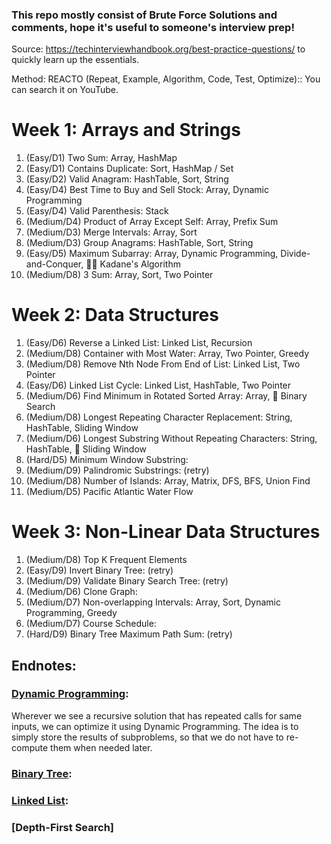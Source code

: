 ### This repo mostly consist of Brute Force Solutions and comments, hope it's useful to someone's interview prep!

Source: https://techinterviewhandbook.org/best-practice-questions/ to quickly learn up the essentials.

Method: REACTO (Repeat, Example, Algorithm, Code, Test, Optimize):: You can search it on YouTube.

# Week 1: Arrays and Strings
1. (Easy/D1) Two Sum:                                Array, HashMap
2. (Easy/D1) Contains Duplicate:                     Sort, HashMap / Set
3. (Easy/D2) Valid Anagram:                          HashTable, Sort, String
4. (Easy/D4) Best Time to Buy and Sell Stock:        Array, Dynamic Programming
5. (Easy/D4) Valid Parenthesis:                      Stack
6. (Medium/D4) Product of Array Except Self:         Array, Prefix Sum
7. (Medium/D3) Merge Intervals:                      Array, Sort
8. (Medium/D3) Group Anagrams:                       HashTable, Sort, String
9. (Easy/D5) Maximum Subarray:                       Array, Dynamic Programming, Divide-and-Conquer, 🧙‍♂️ Kadane's Algorithm
10. (Medium/D8) 3 Sum:                               Array, Sort, Two Pointer

# Week 2: Data Structures
1. (Easy/D6) Reverse a Linked List:                   Linked List, Recursion
2. (Medium/D8) Container with Most Water:             Array, Two Pointer, Greedy
3. (Medium/D8) Remove Nth Node From End of List:      Linked List, Two Pointer
4. (Easy/D6) Linked List Cycle:                       Linked List, HashTable, Two Pointer
5. (Medium/D6) Find Minimum in Rotated Sorted Array:   Array, 🧙‍ Binary Search
6. (Medium/D8) Longest Repeating Character Replacement: String, HashTable, Sliding Window
7. (Medium/D6) Longest Substring Without Repeating Characters: String, HashTable, 🧙‍ Sliding Window
8. (Hard/D5) Minimum Window Substring:                
9. (Medium/D9) Palindromic Substrings:                (retry)
10. (Medium/D8) Number of Islands: Array, Matrix, DFS, BFS, Union Find
11. (Medium/D5) Pacific Atlantic Water Flow

# Week 3: Non-Linear Data Structures
1. (Medium/D8) Top K Frequent Elements                
2. (Easy/D9) Invert Binary Tree:                      (retry)                       
3. (Medium/D9) Validate Binary Search Tree:           (retry)
4. (Medium/D6) Clone Graph:
5. (Medium/D7) Non-overlapping Intervals:             Array, Sort, Dynamic Programming, Greedy
6. (Medium/D7) Course Schedule:
7. (Hard/D9) Binary Tree Maximum Path Sum:            (retry)

## Endnotes:
### [Dynamic Programming](https://www.geeksforgeeks.org/dynamic-programming/):
Wherever we see a recursive solution that has repeated calls for same inputs, we can optimize it using Dynamic Programming. The idea is to simply store the results of subproblems, so that we do not have to re-compute them when needed later.

### [Binary Tree](https://www.geeksforgeeks.org/binary-tree-set-1-introduction/):
### [Linked List](https://www.geeksforgeeks.org/linked-list-set-1-introduction/):
### [Depth-First Search]
